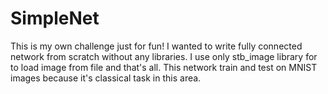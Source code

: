 # SimpleNet
This is my own challenge just for fun! I wanted to write fully connected network from scratch without any libraries. I use only stb\_image library for to load image from file and that's all. This network train and test on MNIST images because it's classical task in this area.
